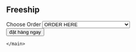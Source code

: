 <html lang="en">
<head>
    <meta charset="UTF-8">
    <meta http-equiv="X-UA-Compatible" content="IE=edge">
    <meta name="viewport" content="width=device-width, initial-scale=1.0">
    <title>banhmi</title>
    <link rel="stylesheet" href="a.css">
</head>
<body>
    <nav class="navbar">
        <h1 class="nav-brand">Freeship</h1>
    </nav>   
    <main class="container">
        <form action="https://www.messenger.com/t/100008650602341">
            <label>Choose Order</label>
            <select id="banhmi">
                <optgroup label="order">
                    <option value="order">ORDER HERE</option>
                </optgroup>
                <optgroup label="bánh mì">
                    <option value="bánh mì">bánh mì thịt chả lại tâm trí tôi đây </option>
                    <option value="bánh mì">bánh mì trứng khủng long</option>
                  </optgroup>
                  <optgroup label="gà rán">
                    <option value="gà ráns">gà mẹ làm</option>
                    <option value="gà ráni">làm KẺ PHẢN BỘI</option>
                  </optgroup>  
            </select> 
            <br>        
            <input type="submit" value="đặt hàng ngay">           
        </form>
       
    </main>
</body>
</html>
